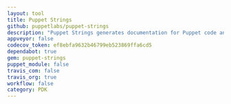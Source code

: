 ```yaml
---
layout: tool
title: Puppet Strings
github: puppetlabs/puppet-strings
description: "Puppet Strings generates documentation for Puppet code and extensions written in Puppet and Ruby. Strings processes code and YARD-style code comments to create documentation in HTML, Markdown, or JSON formats."
appveyor: false
codecov_token: ef8ebfa9632b46799eb523869ffa6cd5
dependabot: true
gem: puppet-strings
puppet_module: false
travis_com: false
travis_org: true
workflow: false
category: PDK
---
```


